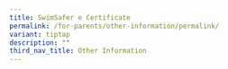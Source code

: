 ```yaml
---
title: SwimSafer e Certificate
permalink: /for-parents/other-information/permalink/
variant: tiptap
description: ""
third_nav_title: Other Information
---
```

